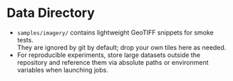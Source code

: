 # Data Directory

- `samples/imagery/` contains lightweight GeoTIFF snippets for smoke tests.  
  They are ignored by git by default; drop your own tiles here as needed.
- For reproducible experiments, store large datasets outside the repository and
  reference them via absolute paths or environment variables when launching jobs.
